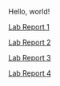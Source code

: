 Hello, world!
> 
[Lab Report 1](lab-report-1-week-2.md)

[Lab Report 2](lab-report-2.md)

[Lab Report 3](lab-report-3-week-6.md)

[Lab Report 4](lab-report-4-week-8.md)